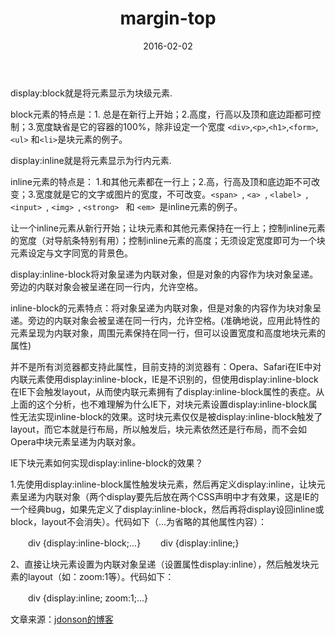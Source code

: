 ﻿---
layout: post
title: margin-top
date:   2016-02-02 
categories: CSS
tags: [blog]  
summary: block,inline和inline-block
image: /image/demo.png
---
display:block就是将元素显示为块级元素.

block元素的特点是：1. 总是在新行上开始；2.高度，行高以及顶和底边距都可控制；3.宽度缺省是它的容器的100%，除非设定一个宽度
 `<div>`,`<p>`,`<h1>`,`<form>`,`<ul>` 和`<li>`是块元素的例子。

display:inline就是将元素显示为行内元素.

inline元素的特点是： 1.和其他元素都在一行上；2.高，行高及顶和底边距不可改变；3.宽度就是它的文字或图片的宽度，不可改变。`<span> `,  `<a> `,  `<label> `,  `<input> `,  `<img> `,  `<strong> ` 和 `<em> `是inline元素的例子。

让一个inline元素从新行开始；让块元素和其他元素保持在一行上；控制inline元素的宽度（对导航条特别有用）；控制inline元素的高度；无须设定宽度即可为一个块元素设定与文字同宽的背景色。

display:inline-block将对象呈递为内联对象，但是对象的内容作为块对象呈递。旁边的内联对象会被呈递在同一行内，允许空格。

inline-block的元素特点：将对象呈递为内联对象，但是对象的内容作为块对象呈递。旁边的内联对象会被呈递在同一行内，允许空格。(准确地说，应用此特性的元素呈现为内联对象，周围元素保持在同一行，但可以设置宽度和高度地块元素的属性)

并不是所有浏览器都支持此属性，目前支持的浏览器有：Opera、Safari在IE中对内联元素使用display:inline-block，IE是不识别的，但使用display:inline-block在IE下会触发layout，从而使内联元素拥有了display:inline-block属性的表症。从上面的这个分析，也不难理解为什么IE下，对块元素设置display:inline-block属性无法实现inline-block的效果。这时块元素仅仅是被display:inline-block触发了layout，而它本就是行布局，所以触发后，块元素依然还是行布局，而不会如Opera中块元素呈递为内联对象。

IE下块元素如何实现display:inline-block的效果？

1.先使用display:inline-block属性触发块元素，然后再定义display:inline，让块元素呈递为内联对象（两个display要先后放在两个CSS声明中才有效果，这是IE的一个经典bug，如果先定义了display:inline-block，然后再将display设回inline或block，layout不会消失）。代码如下（...为省略的其他属性内容）：

　　div {display:inline-block;...} 
　　div {display:inline;}

2、直接让块元素设置为内联对象呈递（设置属性display:inline），然后触发块元素的layout（如：zoom:1等）。代码如下：

　　div {display:inline; zoom:1;...}

文章来源：[jdonson的博客](http://www.cnblogs.com/jdonson/archive/2011/06/10/2077932.html)
